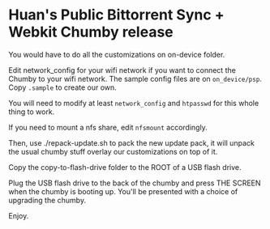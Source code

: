 Huan's Public Bittorrent Sync + Webkit Chumby release
=============

You would have to do all the customizations on on-device folder. 

Edit network_config for your wifi network if you want to connect the Chumby to your wifi network. The sample config files are on `on_device/psp`. Copy `.sample` to create our own.

You will need to modify at least `network_config` and `htpasswd` for this whole thing to work.

If you need to mount a nfs share, edit `nfsmount` accordingly.

Then, use ./repack-update.sh to pack the new update pack, it will unpack the usual chumby stuff overlay our customizations on top of it.

Copy the copy-to-flash-drive folder to the ROOT of a USB flash drive.

Plug the USB flash drive to the back of the chumby and press THE SCREEN when the chumby is booting up. You'll be presented with a choice of upgrading the chumby. 

Enjoy.